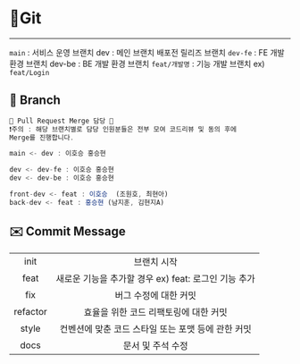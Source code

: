 ﻿# 📎Git
 --- 
`main` : 서비스 운영 브랜치 dev : 메인 브랜치 배포전 릴리즈 브랜치
`dev-fe` : FE 개발 환경 브랜치 
dev-be : BE 개발 환경 브랜치
`feat/개발명` : 기능 개발 브랜치 ex) `feat/Login`
 
## 🌲 Branch

```js
📌 Pull Request Merge 담당 📌
❗️주의 : 해당 브랜치별로 담당 인원분들은 전부 모여 코드리뷰 및 동의 후에 
Merge를 진행합니다.

main <- dev : 이호승 홍승현

dev <- dev-fe : 이호승 홍승현 
dev <- dev-be : 이호승 홍승현

front-dev <- feat : 이호승  (조원호, 최현아)
back-dev <- feat : 홍승현 (남지훈, 김현지A)
``` 


## ✉️ Commit Message


|  | | 
| :--: | :--: |  
|   init | 브랜치 시작   |      
| feat   | 새로운 기능을 추가할 경우 ex) feat: 로그인 기능 추가    |      
| fix   |   버그 수정에 대한 커밋 |      
|  refactor  | 효율을 위한 코드 리팩토링에 대한 커밋    |      
|style    |  컨벤션에 맞춘 코드 스타일 또는 포맷 등에 관한 커밋  |      
|  docs  |   문서 및 주석 수정 |   

